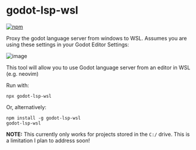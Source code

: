# godot-lsp-wsl

[![npm](https://img.shields.io/npm/v/godot-lsp-wsl)](https://www.npmjs.com/package/godot-lsp-wsl)

Proxy the godot language server from windows to WSL. Assumes you are using these settings in your Godot Editor Settings:

![image](https://user-images.githubusercontent.com/4583705/202837837-c76830df-1393-46e6-9d44-ec26b0ce3812.png)

This tool will allow you to use Godot language server from an editor in WSL (e.g. neovim)

Run with:
```
npx godot-lsp-wsl
```

Or, alternatively:
```
npm install -g godot-lsp-wsl
godot-lsp-wsl
```

**NOTE:** This currently only works for projects stored in the `C:/` drive. This is a limitation I plan to address soon!
